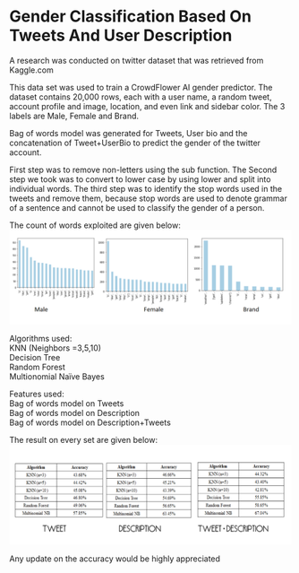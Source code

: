 # Gender Classification Based On Tweets And User Description
A research was conducted on twitter dataset that was retrieved from Kaggle.com

This data set was used to train a CrowdFlower AI gender predictor. The dataset contains 20,000 rows, each with a user name, a random tweet, account profile and image, location, and even link and sidebar color. The 3 labels are Male, Female and Brand.

Bag of words model was generated for Tweets, User bio and the concatenation of Tweet+UserBio to predict the gender of the twitter account.

First step was to remove non-letters using the sub function. The Second step we took was to convert to lower case by using lower and split into individual words. The third step was to identify the stop words used in the tweets and remove them, because stop words are used to denote grammar of a sentence and cannot be used to classify the gender of a person.

The count of words exploited are given below:
![Screenshot](MF&B.png)

Algorithms used:   
KNN (Neighbors =3,5,10)  
Decision Tree  
Random Forest  
Multionomial Naïve Bayes  

Features used:  
Bag of words model on Tweets  
Bag of words model on Description  
Bag of words model on Description+Tweets  

The result on every set are given below:
![Screenshot](Accuracy.png)

Any update on the accuracy would be highly appreciated
